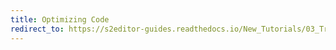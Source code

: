 ```yaml
---
title: Optimizing Code
redirect_to: https://s2editor-guides.readthedocs.io/New_Tutorials/03_Trigger_Editor/056_Optimizing_Code
---
```


